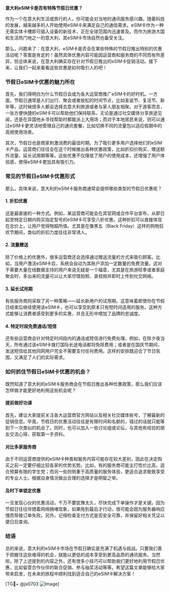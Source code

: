 **意大利eSIM卡是否有特殊节假日优惠？**

作为一个在意大利生活或旅行的人，你可能会对当地的通讯服务感兴趣。随着科技的发展，越来越多的人开始使用eSIM卡来满足自己的通信需求。eSIM卡作为一种无需实体卡槽即可插入设备的新技术，正在全球范围内迅速普及。而作为旅游大国和生活热门地之一的意大利，其eSIM卡市场自然也备受关注。

那么，问题来了：在意大利，eSIM卡是否会在某些特殊的节假日推出特别的优惠活动呢？答案是肯定的！虽然具体优惠内容可能因运营商和服务商的不同而有所差异，但总体来说，在意大利确实存在针对节假日推出的eSIM卡促销活动。接下来，让我们一起来看看这些优惠是如何吸引人的吧！

### **节假日eSIM卡优惠的魅力所在**

首先，我们得明白为什么节假日会成为各大运营商推广eSIM卡的好时机。一方面，节假日通常是人们出行、聚会或者放松的时间节点，比如圣诞节、复活节、新年等，这时候很多人都会选择去意大利旅游或者与家人朋友相聚。对于游客而言，一张方便快捷的eSIM卡可以帮助他们保持联系，无论是通过社交媒体分享旅途见闻，还是在异国他乡寻找帮助时都能派上大用场；而对于本地居民来说，则可以通过eSIM卡更灵活地管理自己的通讯套餐，比如切换不同的流量包以适应假期中的高频使用场景。

其次，节假日也是商家刺激消费的最佳时期。为了吸引更多用户选择他们的eSIM卡产品，运营商们往往会在这个时候推出各种优惠政策，比如折扣价购买、赠送额外流量、延长试用期等等。这些优惠不仅降低了用户的使用成本，还增强了用户体验感，使得eSIM卡更加具有吸引力。

### **常见的节假日eSIM卡优惠形式**

那么，具体来说，意大利的eSIM卡服务商通常会提供哪些类型的节假日优惠呢？

#### **1. 折扣优惠**
这是最直接的一种方式。例如，某运营商可能会在其官网或合作平台宣布，从即日起至特定日期内购买指定型号的eSIM卡可享受八折优惠。这种折扣可以直接体现在总价上，让用户觉得物超所值。尤其是在像黑五（Black Friday）这样的购物狂欢节期间，类似的折扣力度往往非常诱人。

#### **2. 流量赠送**
除了价格上的优惠外，很多运营商还会选择通过赠送流量的方式来吸引顾客。比如，当用户激活eSIM卡后，系统会自动为其账户添加一定数量的免费流量。这对于需要大量在线数据支持的用户来说无疑是一个福音，尤其是在旅游旺季或者家庭聚会时，多出来的流量可以让大家尽情拍照、录视频并即时上传到社交网络。

#### **3. 延长试用期**
有些服务商则采取了另一种策略——延长新用户的试用期。这意味着即使你在节假日结束后继续使用该eSIM卡，也可以享受到原本只有短时间适用的服务。这种方式能够让消费者感受到更多的实惠，并且无形中增加了品牌的忠诚度。

#### **4. 特定时段免费通话/短信**
还有些运营商会针对特定时间段内的通话或短信进行免费处理。例如，在除夕夜当天，所有通过该eSIM卡拨打国际长途电话都将免除费用；或者是在国庆节期间，发送短信给其他同网用户完全不需要支付任何费用。这样的安排既迎合了节日氛围，又满足了人们的实际需求。

### **如何抓住节假日eSIM卡优惠的机会？**

既然知道了意大利的eSIM卡服务商会在节假日推出各种优惠政策，那么我们应该怎样做才能更好地利用这些机会呢？

#### **提前做好功课**
首先，建议大家提前关注各大运营商官方网站以及相关社交媒体账号，了解最新的促销信息。毕竟，节假日的优惠活动往往是有限时间和名额的，错过的话就只能等到下一次类似的机会了。同时，也可以加入一些讨论组或论坛，与其他有经验的朋友交流心得，获取第一手资料。

#### **对比多家服务商**
由于不同运营商提供的eSIM卡种类和服务内容可能存在较大差别，因此在决定购买之前一定要仔细比较各家的优势劣势。比如，有的服务商可能主打性价比高，适合预算有限的学生党；而另一些则侧重于高质量的服务体验，更适合追求极致享受的专业人士。根据自身情况做出合理的选择才是明智之举。

#### **及时下单锁定优惠**
一旦发现心仪的优惠活动，千万不要犹豫太久，尽快完成下单操作才是关键。因为节假日往往伴随着网络拥堵现象，如果拖到最后才行动，很可能会因为服务器响应慢而导致订单失败。另外，记得检查支付方式是否安全可靠，并保留好相关凭证以便日后查询。

### **结语**

总的来说，意大利的eSIM卡市场在节假日确实是充满了机遇与挑战。只要我们善于把握住这些难得的机会，就能以更低的成本享受到更高品质的通讯服务。当然啦，除了上述提到的内容之外，还有很多小技巧可以帮助我们更好地利用节假日优惠，比如留意合作伙伴的联合促销、参与抽奖活动等等。希望这篇文章能够给大家带来启发，在未来的旅程中顺利找到适合自己的eSIM卡解决方案！

[TG💪+ @jx0703 ![Image](https://github.com/user-attachments/assets/dbca1d08-cadb-493c-b0ec-ad6f7a83f270)]